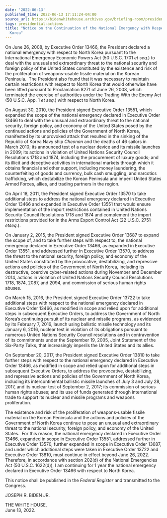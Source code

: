 ```yaml
---
date: '2022-06-13'
published_time: 2022-06-13 17:11:24-04:00
source_url: https://bidenwhitehouse.archives.gov/briefing-room/presidential-actions/2022/06/13/notice-on-the-continuation-of-the-national-emergency-with-respect-to-north-korea-2/
tags: presidential-actions
title: "Notice on the Continuation of the National Emergency with Respect to North\_\
  Korea"
---
```

 
On June 26, 2008, by Executive Order 13466, the President declared a
national emergency with respect to North Korea pursuant to the
International Emergency Economic Powers Act (50 U.S.C. 1701 *et seq.*)
to deal with the unusual and extraordinary threat to the national
security and foreign policy of the United States constituted by the
existence and risk of the proliferation of weapons-usable fissile
material on the Korean Peninsula.  The President also found that it was
necessary to maintain certain restrictions with respect to North Korea
that would otherwise have been lifted pursuant to Proclamation 8271 of
June 26, 2008, which terminated the exercise of authorities under the
Trading With the Enemy Act (50 U.S.C. App. 1 *et seq.*) with respect to
North Korea. 

On August 30, 2010, the President signed Executive Order 13551, which
expanded the scope of the national emergency declared in Executive Order
13466 to deal with the unusual and extraordinary threat to the national
security, foreign policy, and economy of the United States posed by the
continued actions and policies of the Government of North Korea,
manifested by its unprovoked attack that resulted in the sinking of the
Republic of Korea Navy ship *Cheonan* and the deaths of 46 sailors in
March 2010; its announced test of a nuclear device and its missile
launches in 2009; its actions in violation of United Nations Security
Council Resolutions 1718 and 1874, including the procurement of luxury
goods; and its illicit and deceptive activities in international markets
through which it obtains financial and other support, including money
laundering, the counterfeiting of goods and currency, bulk cash
smuggling, and narcotics trafficking, which destabilize the Korean
Peninsula and imperil United States Armed Forces, allies, and trading
partners in the region.

On April 18, 2011, the President signed Executive Order 13570 to take
additional steps to address the national emergency declared in Executive
Order 13466 and expanded in Executive Order 13551 that would ensure
implementation of the import restrictions contained in United Nations
Security Council Resolutions 1718 and 1874 and complement the import
restrictions provided for in the Arms Export Control Act (22 U.S.C. 2751
*etseq*.).

On January 2, 2015, the President signed Executive Order 13687 to expand
the scope of, and to take further steps with respect to, the national
emergency declared in Executive Order 13466, as expanded in Executive
Order 13551, and addressed further in Executive Order 13570, to address
the threat to the national security, foreign policy, and economy of the
United States constituted by the provocative, destabilizing,
and repressive actions and policies of the Government of North Korea,
including its destructive, coercive cyber-related actions during
November and December 2014, actions in violation of United Nations
Security Council Resolutions 1718, 1874, 2087, and 2094, and commission
of serious human rights abuses.

On March 15, 2016, the President signed Executive Order 13722 to take
additional steps with respect to the national emergency declared in
Executive Order 13466, as modified in scope and relied upon for
additional steps in subsequent Executive Orders, to address the
Government of North Korea’s continuing pursuit of its nuclear and
missile programs, as evidenced by its February 7, 2016, launch using
ballistic missile technology and its January 6, 2016, nuclear test in
violation of its obligations pursuant to numerous United Nations
Security Council resolutions and in contravention of its commitments
under the September 19, 2005, Joint Statement of the Six-Party Talks,
that increasingly imperils the United States and its allies.

On September 20, 2017, the President signed Executive Order 13810 to
take further steps with respect to the national emergency declared in
Executive Order 13466, as modified in scope and relied upon for
additional steps in subsequent Executive Orders, to address the
provocative, destabilizing, and repressive actions and policies of the
Government of North Korea, including its intercontinental ballistic
missile launches of July 3 and July 28, 2017, and its nuclear test
of September 2, 2017; its commission of serious human rights abuses; and
its use of funds generated through international trade to support its
nuclear and missile programs and weapons proliferation.

The existence and risk of the proliferation of weapons-usable fissile
material on the Korean Peninsula and the actions and policies of the
Government of North Korea continue to pose an unusual and extraordinary
threat to the national security, foreign policy, and economy of the
United States.  For this reason, the national emergency declared in
Executive Order 13466, expanded in scope in Executive Order 13551,
addressed further in Executive Order 13570, further expanded in scope in
Executive Order 13687, and under which additional steps were taken in
Executive Order 13722 and Executive Order 13810, must continue in effect
beyond June 26, 2022.  Therefore, in accordance with section 202(d) of
the National Emergencies Act (50 U.S.C. 1622(d)), I am continuing for 1
year the national emergency declared in Executive Order 13466 with
respect to North Korea.

This notice shall be published in the *Federal Register* and transmitted
to the Congress.

JOSEPH R. BIDEN JR. 

THE WHITE HOUSE,  
June 13, 2022.

